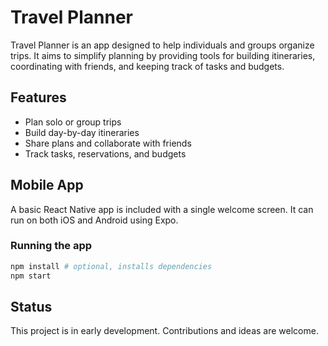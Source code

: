 # Travel Planner

Travel Planner is an app designed to help individuals and groups organize trips. It aims to simplify planning by providing tools
 for building itineraries, coordinating with friends, and keeping track of tasks and budgets.

## Features
- Plan solo or group trips
- Build day-by-day itineraries
- Share plans and collaborate with friends
- Track tasks, reservations, and budgets

## Mobile App
A basic React Native app is included with a single welcome screen. It can run on both iOS and Android using Expo.

### Running the app
```bash
npm install # optional, installs dependencies
npm start
```

## Status
This project is in early development. Contributions and ideas are welcome.
